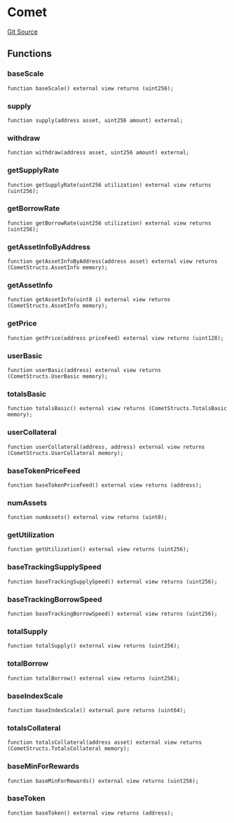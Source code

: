 # Comet
[Git Source](https://github.com/SyncCode2017/yield-aggregator-hh/blob/01148571bb2766461391b15c703f4fd7ab15471a/contracts/interfaces/IComet.sol)


## Functions
### baseScale


```solidity
function baseScale() external view returns (uint256);
```

### supply


```solidity
function supply(address asset, uint256 amount) external;
```

### withdraw


```solidity
function withdraw(address asset, uint256 amount) external;
```

### getSupplyRate


```solidity
function getSupplyRate(uint256 utilization) external view returns (uint256);
```

### getBorrowRate


```solidity
function getBorrowRate(uint256 utilization) external view returns (uint256);
```

### getAssetInfoByAddress


```solidity
function getAssetInfoByAddress(address asset) external view returns (CometStructs.AssetInfo memory);
```

### getAssetInfo


```solidity
function getAssetInfo(uint8 i) external view returns (CometStructs.AssetInfo memory);
```

### getPrice


```solidity
function getPrice(address priceFeed) external view returns (uint128);
```

### userBasic


```solidity
function userBasic(address) external view returns (CometStructs.UserBasic memory);
```

### totalsBasic


```solidity
function totalsBasic() external view returns (CometStructs.TotalsBasic memory);
```

### userCollateral


```solidity
function userCollateral(address, address) external view returns (CometStructs.UserCollateral memory);
```

### baseTokenPriceFeed


```solidity
function baseTokenPriceFeed() external view returns (address);
```

### numAssets


```solidity
function numAssets() external view returns (uint8);
```

### getUtilization


```solidity
function getUtilization() external view returns (uint256);
```

### baseTrackingSupplySpeed


```solidity
function baseTrackingSupplySpeed() external view returns (uint256);
```

### baseTrackingBorrowSpeed


```solidity
function baseTrackingBorrowSpeed() external view returns (uint256);
```

### totalSupply


```solidity
function totalSupply() external view returns (uint256);
```

### totalBorrow


```solidity
function totalBorrow() external view returns (uint256);
```

### baseIndexScale


```solidity
function baseIndexScale() external pure returns (uint64);
```

### totalsCollateral


```solidity
function totalsCollateral(address asset) external view returns (CometStructs.TotalsCollateral memory);
```

### baseMinForRewards


```solidity
function baseMinForRewards() external view returns (uint256);
```

### baseToken


```solidity
function baseToken() external view returns (address);
```

